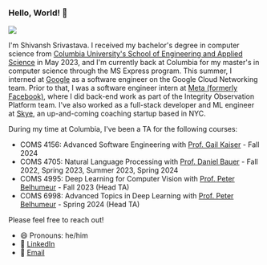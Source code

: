 ### Hello, World! 👋

![](https://komarev.com/ghpvc/?username=ShivanshSrivastava1)

I'm Shivansh Srivastava. I received my bachelor's degree in computer science from [Columbia University's School of Engineering and Applied Science](https://www.engineering.columbia.edu/) in May 2023, and I'm currently back at Columbia for my master's in computer science through the MS Express program. This summer, I interned at [Google](https://about.google) as a software engineer on the Google Cloud Networking team. Prior to that, I was a software engineer intern at [Meta (formerly Facebook)](https://about.meta.com/), where I did back-end work as part of the Integrity Observation Platform team. I've also worked as a full-stack developer and ML engineer at [Skye](https://joinskye.com/), an up-and-coming coaching startup based in NYC.

During my time at Columbia, I've been a TA for the following courses:
- COMS 4156: Advanced Software Engineering with [Prof. Gail Kaiser](https://www.cs.columbia.edu/~kaiser/) - Fall 2024
- COMS 4705: Natural Language Processing with [Prof. Daniel Bauer](https://www.cs.columbia.edu/~bauer/) - Fall 2022, Spring 2023, Summer 2023, Spring 2024
- COMS 4995: Deep Learning for Computer Vision with [Prof. Peter Belhumeur](https://www.peternbelhumeur.com) - Fall 2023 (Head TA)
- COMS 6998: Advanced Topics in Deep Learning with [Prof. Peter Belhumeur](https://www.peternbelhumeur.com) - Spring 2024 (Head TA)

Please feel free to reach out!
- 😄 Pronouns: he/him
- 🔗 [LinkedIn](https://linkedin.com/in/shivansh-srivastava-cs001/)
- 📧 [Email](mailto:ss5945@columbia.edu)

<!--
**ShivanshSrivastava1/ShivanshSrivastava1** is a ✨ _special_ ✨ repository because its `README.md` (this file) appears on your GitHub profile.

Here are some ideas to get you started:

- 🔭 I’m currently working on ...
- 🌱 I’m currently learning ...
- 👯 I’m looking to collaborate on ...
- 🤔 I’m looking for help with ...
- 💬 Ask me about ...
- 📫 How to reach me: ...
- 😄 Pronouns: ...
- ⚡ Fun fact: ...
-->

